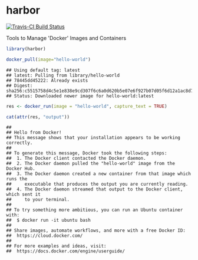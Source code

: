 harbor
================

[![Travis-CI Build Status](https://travis-ci.org/hrbrmstr/harbor.svg?branch=master)](https://travis-ci.org/hrbrmstr/harbor)

Tools to Manage 'Docker' Images and Containers

``` r
library(harbor)

docker_pull(image="hello-world")
```

    ## Using default tag: latest
    ## latest: Pulling from library/hello-world
    ## 78445dd45222: Already exists
    ## Digest: sha256:c5515758d4c5e1e838e9cd307f6c6a0d620b5e07e6f927b07d05f6d12a1ac8d7
    ## Status: Downloaded newer image for hello-world:latest

``` r
res <- docker_run(image = "hello-world", capture_text = TRUE)

cat(attr(res, "output"))
```

    ## 
    ## Hello from Docker!
    ## This message shows that your installation appears to be working correctly.
    ## 
    ## To generate this message, Docker took the following steps:
    ##  1. The Docker client contacted the Docker daemon.
    ##  2. The Docker daemon pulled the "hello-world" image from the Docker Hub.
    ##  3. The Docker daemon created a new container from that image which runs the
    ##     executable that produces the output you are currently reading.
    ##  4. The Docker daemon streamed that output to the Docker client, which sent it
    ##     to your terminal.
    ## 
    ## To try something more ambitious, you can run an Ubuntu container with:
    ##  $ docker run -it ubuntu bash
    ## 
    ## Share images, automate workflows, and more with a free Docker ID:
    ##  https://cloud.docker.com/
    ## 
    ## For more examples and ideas, visit:
    ##  https://docs.docker.com/engine/userguide/
